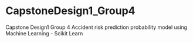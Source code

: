 # CapstoneDesign1_Group4
Capstone Design1 Group 4 
Accident risk prediction probability model 
using Machine Learning - Scikit Learn
